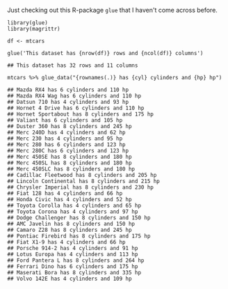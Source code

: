 Just checking out this R-package `glue` that I haven't come across
before.

    library(glue)
    library(magrittr)

    df <- mtcars

    glue('This dataset has {nrow(df)} rows and {ncol(df)} columns')

    ## This dataset has 32 rows and 11 columns

    mtcars %>% glue_data("{rownames(.)} has {cyl} cylinders and {hp} hp")

    ## Mazda RX4 has 6 cylinders and 110 hp
    ## Mazda RX4 Wag has 6 cylinders and 110 hp
    ## Datsun 710 has 4 cylinders and 93 hp
    ## Hornet 4 Drive has 6 cylinders and 110 hp
    ## Hornet Sportabout has 8 cylinders and 175 hp
    ## Valiant has 6 cylinders and 105 hp
    ## Duster 360 has 8 cylinders and 245 hp
    ## Merc 240D has 4 cylinders and 62 hp
    ## Merc 230 has 4 cylinders and 95 hp
    ## Merc 280 has 6 cylinders and 123 hp
    ## Merc 280C has 6 cylinders and 123 hp
    ## Merc 450SE has 8 cylinders and 180 hp
    ## Merc 450SL has 8 cylinders and 180 hp
    ## Merc 450SLC has 8 cylinders and 180 hp
    ## Cadillac Fleetwood has 8 cylinders and 205 hp
    ## Lincoln Continental has 8 cylinders and 215 hp
    ## Chrysler Imperial has 8 cylinders and 230 hp
    ## Fiat 128 has 4 cylinders and 66 hp
    ## Honda Civic has 4 cylinders and 52 hp
    ## Toyota Corolla has 4 cylinders and 65 hp
    ## Toyota Corona has 4 cylinders and 97 hp
    ## Dodge Challenger has 8 cylinders and 150 hp
    ## AMC Javelin has 8 cylinders and 150 hp
    ## Camaro Z28 has 8 cylinders and 245 hp
    ## Pontiac Firebird has 8 cylinders and 175 hp
    ## Fiat X1-9 has 4 cylinders and 66 hp
    ## Porsche 914-2 has 4 cylinders and 91 hp
    ## Lotus Europa has 4 cylinders and 113 hp
    ## Ford Pantera L has 8 cylinders and 264 hp
    ## Ferrari Dino has 6 cylinders and 175 hp
    ## Maserati Bora has 8 cylinders and 335 hp
    ## Volvo 142E has 4 cylinders and 109 hp
